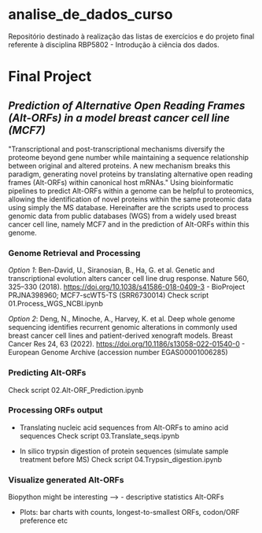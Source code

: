 # analise_de_dados_curso
Repositório destinado à realização das listas de exercícios e do projeto final referente à disciplina RBP5802 - Introdução à ciência dos dados.


# Final Project 
## *Prediction of Alternative Open Reading Frames (Alt-ORFs) in a model breast cancer cell line (MCF7)*
"Transcriptional and post-transcriptional mechanisms diversify the proteome beyond gene number while maintaining a sequence relationship between original and altered proteins. A new mechanism breaks this paradigm, generating novel proteins by translating alternative open reading frames  (Alt-ORFs) within canonical host mRNAs." Using bioinformatic pipelines to predict Alt-ORFs within a genome can be helpful to proteomics, allowing the identification of novel proteins within the same proteomic data using simply the MS database. Hereinafter are the scripts used to process genomic data from public databases (WGS) from a widely used breast cancer cell line, namely MCF7 and in the prediction of Alt-ORFs within this genome. 

### Genome Retrieval and Processing
*Option 1*: Ben-David, U., Siranosian, B., Ha, G. et al. Genetic and transcriptional evolution alters cancer cell line drug response. Nature 560, 325–330 (2018). https://doi.org/10.1038/s41586-018-0409-3 - BioProject PRJNA398960; MCF7-scWT5-TS (SRR6730014)
Check script 01.Process_WGS_NCBI.ipynb

*Option 2*: Deng, N., Minoche, A., Harvey, K. et al. Deep whole genome sequencing identifies recurrent genomic alterations in commonly used breast cancer cell lines and patient-derived xenograft models. Breast Cancer Res 24, 63 (2022). https://doi.org/10.1186/s13058-022-01540-0 - European Genome Archive (accession number EGAS00001006285)

### Predicting Alt-ORFs 
Check script 02.Alt-ORF_Prediction.ipynb

### Processing ORFs output 
- Translating nucleic acid sequences from Alt-ORFs to amino acid sequences
Check script 03.Translate_seqs.ipynb

- In silico trypsin digestion of protein sequences (simulate sample treatment before MS)
Check script 04.Trypsin_digestion.ipynb

### Visualize generated Alt-ORFs  
Biopython might be interesting --> - descriptive statistics Alt-ORFs
- Plots: bar charts with counts, longest-to-smallest ORFs, codon/ORF preference etc
